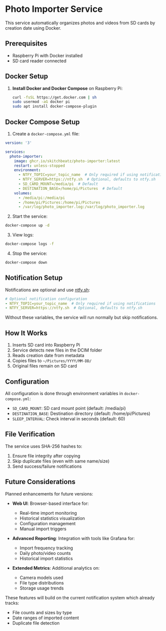 # Photo Importer Service

This service automatically organizes photos and videos from SD cards by creation date using Docker.

## Prerequisites

- Raspberry Pi with Docker installed
- SD card reader connected

## Docker Setup

1. **Install Docker and Docker Compose** on Raspberry Pi:
   ```bash
   curl -fsSL https://get.docker.com | sh
   sudo usermod -aG docker pi
   sudo apt install docker-compose-plugin
   ```

## Docker Compose Setup

1. Create a `docker-compose.yml` file:
```yaml
version: '3'

services:
  photo-importer:
    image: ghcr.io/skitchbeatz/photo-importer:latest
    restart: unless-stopped
    environment:
      - NTFY_TOPIC=your_topic_name  # Only required if using notifications
      - NTFY_SERVER=https://ntfy.sh  # Optional, defaults to ntfy.sh
      - SD_CARD_MOUNT=/media/pi  # Default
      - DESTINATION_BASE=/home/pi/Pictures  # Default
    volumes:
      - /media/pi:/media/pi
      - /home/pi/Pictures:/home/pi/Pictures
      - /var/log/photo_importer.log:/var/log/photo_importer.log
```

2. Start the service:
```bash
docker-compose up -d
```

3. View logs:
```bash
docker-compose logs -f
```

4. Stop the service:
```bash
docker-compose down
```

## Notification Setup

Notifications are optional and use [ntfy.sh](https://ntfy.sh/):

```yaml
# Optional notification configuration
- NTFY_TOPIC=your_topic_name  # Only required if using notifications
- NTFY_SERVER=https://ntfy.sh  # Optional, defaults to ntfy.sh
```

Without these variables, the service will run normally but skip notifications.

## How It Works

1. Inserts SD card into Raspberry Pi
2. Service detects new files in the DCIM folder
3. Reads creation date from metadata
4. Copies files to `~/Pictures/YYYY/MM-DD/`
5. Original files remain on SD card

## Configuration

All configuration is done through environment variables in `docker-compose.yml`:

- `SD_CARD_MOUNT`: SD card mount point (default: /media/pi)
- `DESTINATION_BASE`: Destination directory (default: /home/pi/Pictures)
- `SLEEP_INTERVAL`: Check interval in seconds (default: 60)

## File Verification

The service uses SHA-256 hashes to:
1. Ensure file integrity after copying
2. Skip duplicate files (even with same name/size)
3. Send success/failure notifications

## Future Considerations

Planned enhancements for future versions:

- **Web UI**: Browser-based interface for:
  - Real-time import monitoring
  - Historical statistics visualization
  - Configuration management
  - Manual import triggers

- **Advanced Reporting**: Integration with tools like Grafana for:
  - Import frequency tracking
  - Daily photo/video counts
  - Historical import statistics

- **Extended Metrics**: Additional analytics on:
  - Camera models used
  - File type distributions
  - Storage usage trends

These features will build on the current notification system which already tracks:
- File counts and sizes by type
- Date ranges of imported content
- Duplicate file detection
